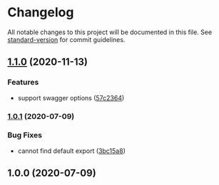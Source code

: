 # Changelog

All notable changes to this project will be documented in this file. See [standard-version](https://github.com/conventional-changelog/standard-version) for commit guidelines.

## [1.1.0](https://github.com/Val-istar-Guo/typescript-nestjs-swagger-plugin/compare/v1.0.1...v1.1.0) (2020-11-13)


### Features

* support swagger options ([57c2364](https://github.com/Val-istar-Guo/typescript-nestjs-swagger-plugin/commit/57c23644b9d101817655acb1d7b652c0461f3fb5))

### [1.0.1](https://github.com/Val-istar-Guo/typescript-nestjs-swagger-plugin/compare/v1.0.0...v1.0.1) (2020-07-09)


### Bug Fixes

* cannot find default export ([3bc15a8](https://github.com/Val-istar-Guo/typescript-nestjs-swagger-plugin/commit/3bc15a8367e8c67901ae1951fe4a008c2499b939))

## 1.0.0 (2020-07-09)
